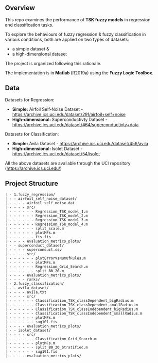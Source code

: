 ## Overview

This repo examines the performance of **TSK fuzzy models** in regression and classification tasks.

To explore the behaviours of fuzzy regression & fuzzy classification in various conditions, both are applied on two types of datasets:
- a simple dataset &
- a high-dimensional dataset

The project is organized following this rationale.

The implementation is in **Matlab** (R2019a) using the **Fuzzy Logic Toolbox**.

## Data

Datasets for Regression:
- **Simple:** Airfoil Self-Noise Dataset - https://archive.ics.uci.edu/dataset/291/airfoil+self+noise
- **High-dimensional:** Superconductivty Dataset - https://archive.ics.uci.edu/dataset/464/superconductivty+data

Datasets for Classification:
- **Simple:** Avila Dataset - https://archive.ics.uci.edu/dataset/459/avila
- **High-dimensional:** Isolet Dataset - https://archive.ics.uci.edu/dataset/54/isolet

All the above datasets are available through the UCI repository (https://archive.ics.uci.edu/)

## Project Structure
```
| - 1.fuzzy_regression/
| - - airfoil_self_noise_dataset/
| - - - - airfoil_self_noise.dat
| - - - - src/
| - - - - - - Regression_TSK_model_1.m
| - - - - - - Regression_TSK_model_2.m
| - - - - - - Regression_TSK_model_3.m
| - - - - - - Regression_TSK_model_4.m
| - - - - - - split_scale.m
| - - - - - - plotMFs.m
| - - - - - - fis.fis
| - - - - evaluation_metrics_plots/
| - - superconduct_dataset/
| - - - - superconduct.csv
| - - - - src/
| - - - - - - plotErrorVsNumOfRules.m
| - - - - - - plotMFs.m
| - - - - - - Regression_Grid_Search.m
| - - - - - - split_80_20.m
| - - - - evaluation_metrics_plots/
| - - - - ranks/
| - 2.fuzzy_classification/
| - - avila_dataset/
| - - - - avila.txt
| - - - - src/
| - - - - - - Classification_TSK_classDependent_bigRadius.m
| - - - - - - Classification_TSK_classDependent_smallRadius.m
| - - - - - - Classification_TSK_classIndependent_bigRadius.m
| - - - - - - Classification_TSK_classIndependent_smallRadius.m
| - - - - - - plotMFs.m
| - - - - - - sug101.fis 
| - - - - evaluation_metrics_plots/
| - - isolet_dataset/
| - - - - src/
| - - - - - - Classification_Grid_Search.m
| - - - - - - plotMFs.m
| - - - - - - split_80_20_Stratified.m
| - - - - - - sug191.fis
| - - - - evaluation_metrics_plots/
```
